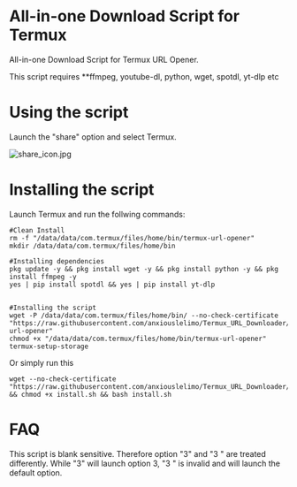 # All-in-one Download Script for Termux
All-in-one Download Script for Termux URL Opener.

This script requires **ffmpeg, youtube-dl, python, wget, spotdl, yt-dlp etc


# Using the script
Launch the "share" option and select Termux.

![share_icon.jpg](/share_icon.jpg)


# Installing the script
Launch Termux and run the follwing commands:
```
#Clean Install
rm -f "/data/data/com.termux/files/home/bin/termux-url-opener"
mkdir /data/data/com.termux/files/home/bin

#Installing dependencies
pkg update -y && pkg install wget -y && pkg install python -y && pkg install ffmpeg -y
yes | pip install spotdl && yes | pip install yt-dlp


#Installing the script
wget -P /data/data/com.termux/files/home/bin/ --no-check-certificate "https://raw.githubusercontent.com/anxiouslelimo/Termux_URL_Downloader/master/termux-url-opener" 
chmod +x "/data/data/com.termux/files/home/bin/termux-url-opener"
termux-setup-storage
```
Or simply run this
```
wget --no-check-certificate "https://raw.githubusercontent.com/anxiouslelimo/Termux_URL_Downloader/master/install.sh" && chmod +x install.sh && bash install.sh
```
# FAQ
This script is blank sensitive. Therefore option "3" and "3 " are treated differently. While "3" will launch option 3, "3 " is invalid and will launch the default option.
